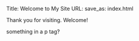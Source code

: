 Title: Welcome to My Site
URL:
save_as: index.html

Thank you for visiting. Welcome!
<p>something in a p tag?</p>
